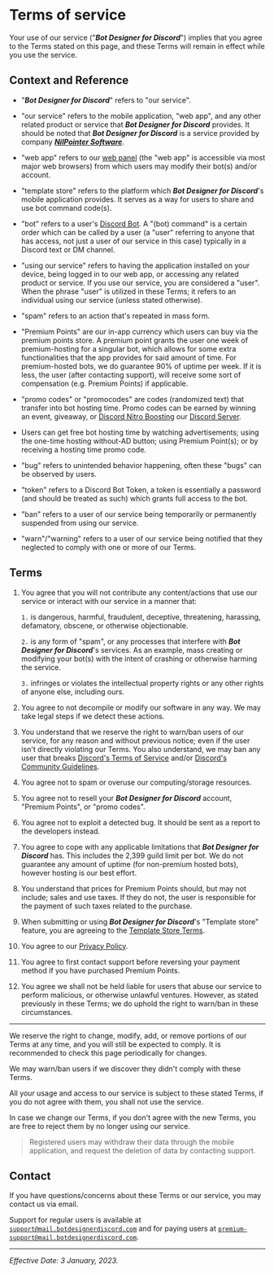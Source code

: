 # Terms of service
Your use of our service ("_**Bot Designer for Discord**_") implies that you agree to the Terms stated on this page, and these Terms will remain in effect while you use the service.

## Context and Reference
- "_**Bot Designer for Discord**_" refers to "our service".
- "our service" refers to the mobile application, "web app", and any other related product or service that _**Bot Designer for Discord**_ provides.
It should be noted that _**Bot Designer for Discord**_ is a service provided by company _**[NilPointer Software](https://nilpointer.software)**_.

- "web app" refers to our [web panel](https://botdesignerdiscord.com/app) (the "web app" is accessible via most major web browsers) from which users may modify their bot(s) and/or account.

- "template store" refers to the platform which _**Bot Designer for Discord**_'s mobile application provides. It serves as a way for users to share and use bot command code(s).

- "bot" refers to a user's [Discord Bot](https://discord.com/developers). A "(bot) command" is a certain order which can be called by a user (a "user" referring to anyone that has access, not just a user of our service in this case) typically in a Discord text or DM channel.

- "using our service" refers to having the application installed on your device, being logged in to our web app, or accessing any related product or service. If you use our service, you are considered a "user". When the phrase "user" is utilized in these Terms; it refers to an individual using our service (unless stated otherwise).

- "spam" refers to an action that's repeated in mass form.

- "Premium Points" are our in-app currency which users can buy via the premium points store. A premium point grants the user one week of premium-hosting for a singular bot, which allows for some extra functionalities that the app provides for said amount of time. For premium-hosted bots, we do guarantee 90% of uptime per week. If it is less, the user (after contacting support), will receive some sort of compensation (e.g. Premium Points) if applicable.

- "promo codes" or "promocodes" are codes (randomized text) that transfer into bot hosting time. Promo codes can be earned by winning an event, giveaway, or [Discord Nitro Boosting](https://support.discord.com/hc/en-us/articles/360028038352-Server-Boosting-FAQ) our [Discord Server](https://botdesignerdiscord.com/discord).

- Users can get free bot hosting time by watching advertisements; using the one-time hosting without-AD button; using Premium Point(s); or by receiving a hosting time promo code.

- "bug" refers to unintended behavior happening, often these "bugs" can be observed by users.

- "token" refers to a Discord Bot Token, a token is essentially a password (and should be treated as such) which grants full access to the bot.

- "ban" refers to a user of our service being temporarily or permanently suspended from using our service.

- "warn"/"warning" refers to a user of our service being notified that they neglected to comply with one or more of our Terms.

## Terms

1. You agree that you will not contribute any content/actions that use our service or interact with our service in a manner that:

   `1.` is dangerous, harmful, fraudulent, deceptive, threatening, harassing, defamatory, obscene, or otherwise objectionable.
   
   `2.` is any form of "spam", or any processes that interfere with _**Bot Designer for Discord**_'s services. As an example, mass creating or modifying your bot(s) with the intent of crashing or otherwise harming the service.
   
   `3.` infringes or violates the intellectual property rights or any other rights of anyone else, including ours.
2. You agree to not decompile or modify our software in any way. We may take legal steps if we detect these actions.
3. You understand that we reserve the right to warn/ban users of our service, for any reason and without previous notice; even if the user isn't directly violating our Terms.
You also understand, we may ban any user that breaks [Discord's Terms of Service](https://discord.com/terms) and/or [Discord's Community Guidelines](https://discord.com/guidelines).
4. You agree not to spam or overuse our computing/storage resources.
5. You agree not to resell your _**Bot Designer for Discord**_ account, "Premium Points", or "promo codes".
6. You agree not to exploit a detected bug. It should be sent as a report to the developers instead.
7. You agree to cope with any applicable limitations that _**Bot Designer for Discord**_ has. This includes the 2,399 guild limit per bot. We do not guarantee any amount of uptime (for non-premium hosted bots), however hosting is our best effort.
8. You understand that prices for Premium Points should, but may not include; sales and use taxes. If they do not, the user is responsible for the payment of such taxes related to the purchase.
9. When submitting or using _**Bot Designer for Discord**_'s "Template store" feature, you are agreeing to the [Template Store Terms](https://botdesignerdiscord.com/template-store-tos).
10. You agree to our [Privacy Policy](https://botdesignerdiscord.com/privacy-policy).
11. You agree to first contact support before reversing your payment method if you have purchased Premium Points.
12. You agree we shall not be held liable for users that abuse our service to perform malicious, or otherwise unlawful ventures. However, as stated previously in these Terms; we do uphold the right to warn/ban in these circumstances.

---
We reserve the right to change, modify, add, or remove portions of our Terms at any time, and you will still be expected to comply. It is recommended to check this page periodically for changes.

We may warn/ban users if we discover they didn't comply with these Terms.

All your usage and access to our service is subject to these stated Terms, if you do not agree with them, you shall not use the service.

In case we change our Terms, if you don't agree with the new Terms, you are free to reject them by no longer using our service.
> Registered users may withdraw their data through the mobile application, and request the deletion of data by contacting support.

## Contact 
If you have questions/concerns about these Terms or our service, you may contact us via email.


Support for regular users is available at [`support@mail.botdesignerdiscord.com`](mailto:support@mail.botdesignerdiscord.com)
and for paying users at [`premium-support@mail.botdesignerdiscord.com`](mailto:premium-support@mail.botdesignerdiscord.com).

---

*Effective Date: 3 January, 2023.*
